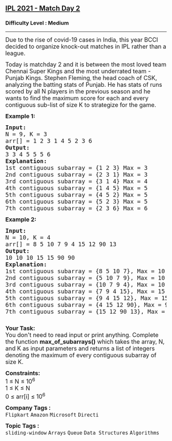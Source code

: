 <h2><a href="https://practice.geeksforgeeks.org/problems/deee0e8cf9910e7219f663c18d6d640ea0b87f87/1?utm_source=gfg&utm_medium=article&utm_campaign=bottom_sticky_on_article">IPL 2021 - Match Day 2</a></h2><h3>Difficulty Level : Medium</h3><hr><div class="problems_problem_content__Xm_eO"><p><span style="font-size:18px">Due to the rise of covid-19 cases in India, this year BCCI decided to organize knock-out matches in IPL rather than a league. </span></p>

<p><span style="font-size:18px">Today is matchday 2 and it is between the most loved team Chennai Super Kings and the most underrated team - Punjab Kings. </span> <span style="font-size:18px">Stephen Fleming</span>, <span style="font-size:18px">the head coach of CSK, analyzing the batting stats of Punjab. He has stats of runs scored by all N players in the previous season and he wants to find the maximum score for each and every contiguous sub-list of size K to strategize for the game. </span></p>

<p><strong><span style="font-size:18px">Example 1:</span></strong></p>

<pre><span style="font-size:18px"><strong>Input:</strong>
N = 9, K = 3
arr[] = 1 2 3 1 4 5 2 3 6</span>
<span style="font-size:18px"><strong>Output: </strong>
3 3 4 5 5 5 6 </span>
<span style="font-size:18px"><strong>Explanation: </strong>
1st contiguous subarray = {1 2 3} Max = 3
2nd contiguous subarray = {2 3 1} Max = 3
3rd contiguous subarray = {3 1 4} Max = 4
4th contiguous subarray = {1 4 5} Max = 5
5th contiguous subarray = {4 5 2} Max = 5
6th contiguous subarray = {5 2 3} Max = 5
7th contiguous subarray = {2 3 6} Max = 6</span></pre>

<p><strong><span style="font-size:18px">Example 2:</span></strong></p>

<pre><span style="font-size:18px"><strong>Input:</strong>
N = 10, K = 4
arr[] = 8 5 10 7 9 4 15 12 90 13</span>
<span style="font-size:18px"><strong>Output: </strong>
10 10 10 15 15 90 90
<strong>Explanation: 
</strong>1st contiguous subarray = {8 5 10 7}, Max = 10
2nd contiguous subarray = {5 10 7 9}, Max = 10 
3rd contiguous subarray = {10 7 9 4}, Max = 10 
4th contiguous subarray = {7 9 4 15}, Max = 15
5th contiguous subarray = {9 4 15 12}, Max = 15 
6th contiguous subarray = {4 15 12 90}, Max = 90 
7th contiguous subarray = {15 12 90 13}, Max = 90 </span>
</pre>

<p><br>
<span style="font-size:18px"><strong>Your Task: &nbsp;</strong><br>
You don't need to read input or print anything. Complete the function <strong>max_of_subarrays()</strong> which takes the array, N, and K as input parameters and returns a list of integers denoting the maximum of every contiguous subarray of size K.</span></p>

<p><span style="font-size:18px"><strong>Constraints:</strong><br>
1 ≤ N ≤ 10<sup>6</sup><br>
1 ≤ K ≤ N<br>
0 ≤ arr[i]&nbsp;≤ 10<sup>6</sup></span></p>
</div><p><span style=font-size:18px><strong>Company Tags : </strong><br><code>Flipkart</code>&nbsp;<code>Amazon</code>&nbsp;<code>Microsoft</code>&nbsp;<code>Directi</code>&nbsp;<br><p><span style=font-size:18px><strong>Topic Tags : </strong><br><code>sliding-window</code>&nbsp;<code>Arrays</code>&nbsp;<code>Queue</code>&nbsp;<code>Data Structures</code>&nbsp;<code>Algorithms</code>&nbsp;